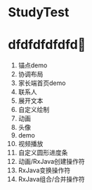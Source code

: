 # StudyTest
# dfdfdfdfdfd:bug:
1. 锚点demo
2. 协调布局
3. 家长端首页demo
4. 联系人
5. 展开文本
6. 自定义绘制
7. 动画
8. 头像
9. demo
10. 视频播放
11. 自定义圆形进度条
12. 动画/RxJava创建操作符
13. RxJava变换操作符
14. RxJava组合/合并操作符
